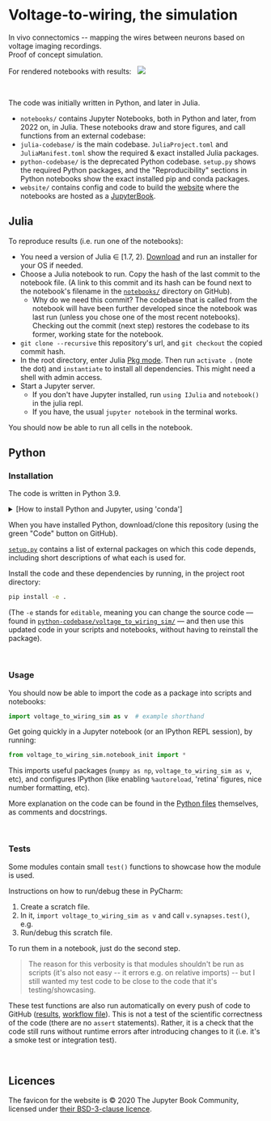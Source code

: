 # Voltage-to-wiring, the simulation

In vivo connectomics -- mapping the wires between neurons based on voltage imaging recordings.\
Proof of concept simulation.

For rendered notebooks with results: &nbsp; [![](https://img.shields.io/badge/%F0%9F%9A%80_open_website-green)](https://tfiers.github.io/voltage-to-wiring-sim)


<br>

The code was initially written in Python, and later in Julia.

- `notebooks/` contains Jupyter Notebooks, both in Python and later, from 2022 on, in Julia. These notebooks draw and store figures, and call functions from an external codebase:
- `julia-codebase/` is the main codebase. `JuliaProject.toml` and `JuliaManifest.toml` show the required & exact installed Julia packages.
- `python-codebase/` is the deprecated Python codebase. `setup.py` shows the required Python packages, and the "Reproducibility" sections in Python notebooks show the exact installed pip and conda packages.
- `website/` contains config and code to build the [website](https://tfiers.github.io/voltage-to-wiring-sim) where the notebooks are hosted as a [JupyterBook](https://jupyterbook.org/).


## Julia

To reproduce results (i.e. run one of the notebooks):

- You need a version of Julia ∈ [1.7, 2). [Download](https://julialang.org/downloads/) and run an installer for your OS if needed.
- Choose a Julia notebook to run. Copy the hash of the last commit to the notebook file. (A link to this commit and its hash can be found next to the notebook's filename in the [`notebooks/`](notebooks/) directory on GitHub).
  - Why do we need this commit? The codebase that is called from the notebook will have been further developed since the notebook was last run (unless you chose one of the most recent notebooks). Checking out the commit (next step) restores the codebase to its former, working state for the notebook.
- `git clone --recursive` this repository's url, and `git checkout` the copied commit hash.
- In the root directory, enter Julia [Pkg mode](https://docs.julialang.org/en/v1/stdlib/REPL/#Pkg-mode).
  Then run `activate .` (note the dot) and `instantiate` to install all dependencies.
  This might need a shell with admin access.
- Start a Jupyter server.
  - If you don't have Jupyter installed, run `using IJulia` and `notebook()` in the julia repl.
  - If you have, the usual `jupyter notebook` in the terminal works.

You should now be able to run all cells in the notebook.



## Python

### Installation

The code is written in Python 3.9.

<details><summary>[How to install Python and Jupyter, using 'conda']</summary>
To setup your local machine for running this project, I recommend the <a href="https://docs.conda.io/">conda</a> package manager,
specifically its small <a href="https://github.com/conda-forge/miniforge">miniforge</a> installer.<br>
Installing conda will also install Python, and the `pip` Python package installer used below.<br>
If Python's version is not already at least 3.8 (checked with <code>python --version</code>),
upgrade using <code>conda update python</code>.<br>
Install the Jupyter notebook server using <code>conda install notebook</code>.  
After cloning this repository, follow the package installation instructions below.
Finally, you can run <code>python -m notebook</code>. This will open the Jupyter app locally, in your browser,
in which you can play with the notebooks, which run the simulation/analysis code and display the results.
</details>

When you have installed Python, download/clone this repository (using the green "Code" button on GitHub).

[`setup.py`](setup.py) contains a list of external packages on which this code depends,
including short descriptions of what each is used for.

Install the code and these dependencies by running, in the project root directory:
```bash
pip install -e .
```
(The `-e` stands for `editable`, meaning you can change the source code 
— found in [`python-codebase/voltage_to_wiring_sim/`](python-codebase/voltage_to_wiring_sim/) — 
and then use this updated code in your scripts and notebooks, without having to reinstall
the package).


<br>

### Usage

You should now be able to import the code as a package into scripts and notebooks:
```py
import voltage_to_wiring_sim as v  # example shorthand
```

Get going quickly in a Jupyter notebook (or an IPython REPL session), by running:

```py
from voltage_to_wiring_sim.notebook_init import *
```
This imports useful packages (`numpy as np`, `voltage_to_wiring_sim as v`, etc), and 
configures IPython (like enabling `%autoreload`, 'retina' figures, nice number formatting, etc).


More explanation on the code can be found in the [Python files](python-codebase/voltage_to_wiring_sim/) 
themselves, as comments and docstrings.


<br>

### Tests

Some modules contain small `test()` functions to showcase how the module is used.

Instructions on how to run/debug these in PyCharm:
1. Create a scratch file.
2. In it, `import voltage_to_wiring_sim as v` and call `v.synapses.test()`, e.g.
3. Run/debug this scratch file.

To run them in a notebook, just do the second step. 

> The reason for this verbosity is that modules shouldn't be run as scripts (it's also not
easy -- it errors e.g. on relative imports) -- but I still wanted my test code to be
close to the code that it's testing/showcasing.

These test functions are also run automatically on every push of code to GitHub
([results](https://github.com/tfiers/voltage-to-wiring-sim/actions?query=workflow%3ACI),
[workflow file](https://github.com/tfiers/voltage-to-wiring-sim/blob/main/.github/workflows/CI.yml)).
This is not a test of the scientific correctness of the code (there are no `assert`
statements). Rather, it is a check that the code still runs without runtime errors after
introducing changes to it (i.e. it's a smoke test or integration test).


<br>

## Licences

The favicon for the website is © 2020 The Jupyter Book Community, 
licensed under [their BSD-3-clause licence](https://github.com/executablebooks/jupyter-book/blob/master/LICENSE).
